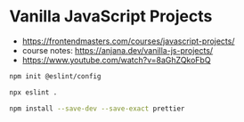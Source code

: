# Vanilla JavaScript Projects

* <https://frontendmasters.com/courses/javascript-projects/>
* course notes: <https://anjana.dev/vanilla-js-projects/>
* <https://www.youtube.com/watch?v=8aGhZQkoFbQ>

```bash
npm init @eslint/config

npx eslint .
```

```bash
npm install --save-dev --save-exact prettier
```